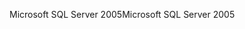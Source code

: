 <span data-ttu-id="33d57-101">Microsoft SQL Server 2005</span><span class="sxs-lookup"><span data-stu-id="33d57-101">Microsoft SQL Server 2005</span></span>
